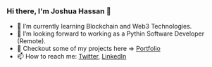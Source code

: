 ### Hi there, I'm Joshua Hassan 👋

* 🌱 I’m currently learning Blockchain and Web3 Technologies.
* 👯 I’m looking forward to working as a Pythin Software Developer (Remote).
* 🔭 Checkout some of my projects here => [Portfolio](https://www.santech.studio/)
* 📫 How to reach me: [Twitter](https://twitter.com/cut3josh),  [LinkedIn](https://www.linkedin.com/in/joshua-hassan-01b443179/)

<!--
**ezechuka/ezechuka** is a ✨ _special_ ✨ repository because its `README.md` (this file) appears on your GitHub profile.

Here are some ideas to get you started:

🔭 I’m currently working on ...
- 🌱 I’m currently learning ...
- 
- 🤔 I’m looking for help with ...
- 💬 Ask me about ...
- 
- 😄 Pronouns: ...
- ⚡ Fun fact: ...
-->
